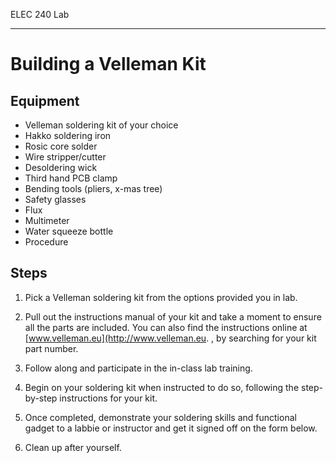 ELEC 240 Lab

------------------------------------------------------------------------

# Building a Velleman Kit

## Equipment

* Velleman soldering kit of your choice
* Hakko soldering iron
* Rosic core solder
* Wire stripper/cutter
* Desoldering wick
* Third hand PCB clamp
* Bending tools (pliers, x-mas tree)
* Safety glasses
* Flux
* Multimeter
* Water squeeze bottle
* Procedure

## Steps

1. Pick a Velleman soldering kit from the options provided you in lab.

2. Pull out the instructions manual of your kit and take a moment to ensure
   all the parts are included. You can also find the instructions online at
   [www.velleman.eu](http://www.velleman.eu. , by searching for your kit part
   number.

3. Follow along and participate in the in-class lab training.

4. Begin on your soldering kit when instructed to do so, following the
   step-by-step instructions for your kit.

5. Once completed, demonstrate your soldering skills and functional gadget to
   a labbie or instructor and get it signed off on the form below.

6. Clean up after yourself.
